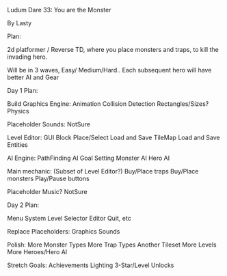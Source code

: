 
Ludum Dare 33:  You are the Monster


By Lasty



Plan:

2d platformer / Reverse TD, where you place monsters and traps, to kill the invading hero.

Will be in 3 waves, Easy/ Medium/Hard..   Each subsequent hero will have better AI and Gear




Day 1 Plan:


Build Graphics Engine:
	Animation
	Collision Detection
		Rectangles/Sizes?
	Physics


Placeholder Sounds:
	NotSure

Level Editor:
	GUI
	Block Place/Select
	Load and Save TileMap
	Load and Save Entities

AI Engine:
	PathFinding
	AI Goal Setting
	Monster AI
	Hero AI

Main mechanic:  (Subset of Level Editor?)
	Buy/Place traps
	Buy/Place monsters
	Play/Pause buttons


Placeholder Music?
	NotSure


Day 2 Plan:

Menu System
	Level Selector
	Editor
	Quit, etc


Replace Placeholders:
	Graphics
	Sounds


Polish:
	More Monster Types
	More Trap Types
	Another Tileset
	More Levels
	More Heroes/Hero AI


Stretch Goals:
	Achievements
	Lighting
	3-Star/Level Unlocks



